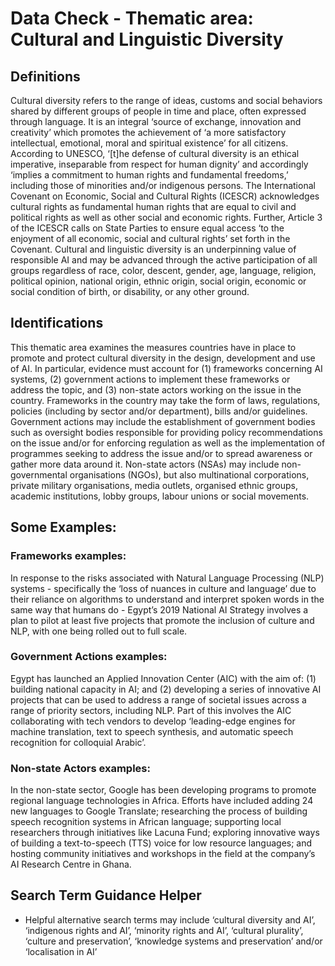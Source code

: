 
# Data Check - Thematic area: Cultural and Linguistic Diversity


## Definitions

Cultural diversity refers to the range of ideas, customs and social behaviors shared by different groups of people in time and place, often expressed through language. It is an integral ‘source of exchange, innovation and creativity’ which promotes the achievement of ‘a more satisfactory intellectual, emotional, moral and spiritual existence’ for all citizens. According to UNESCO, ‘[t]he defense of cultural diversity is an ethical imperative, inseparable from respect for human dignity’ and accordingly ‘implies a commitment to human rights and fundamental freedoms,’ including those of minorities and/or indigenous persons.
The International Covenant on Economic, Social and Cultural Rights (ICESCR) acknowledges cultural rights as fundamental human rights that are equal to civil and political rights as well as other social and economic rights. Further, Article 3 of the ICESCR calls on State Parties to ensure equal access ‘to the enjoyment of all economic, social and cultural rights’ set forth in the Covenant.
Cultural and linguistic diversity is an underpinning value of responsible AI and may be advanced through the active participation of all groups regardless of race, color, descent, gender, age, language, religion, political opinion, national origin, ethnic origin, social origin, economic or social condition of birth, or disability, or any other ground.

## Identifications

This thematic area examines the measures countries have in place to promote and protect cultural diversity in the design, development and use of AI. In particular, evidence must account for (1) frameworks concerning AI systems, (2) government actions to implement these frameworks or address the topic, and (3) non-state actors working on the issue in the country.
Frameworks in the country may take the form of laws, regulations, policies (including by sector and/or department), bills and/or guidelines. Government actions may include the establishment of government bodies such as oversight bodies responsible for providing policy recommendations on the issue and/or for enforcing regulation as well as the implementation of programmes seeking to address the issue and/or to spread awareness or gather more data around it. Non-state actors (NSAs) may include non-governmental organisations (NGOs), but also multinational corporations, private military organisations, media outlets, organised ethnic groups, academic institutions, lobby groups, labour unions or social movements.


## Some Examples:

### Frameworks examples:

In response to the risks associated with Natural Language Processing (NLP) systems - specifically the ‘loss of nuances in culture and language’ due to their reliance on algorithms to understand and interpret spoken words in the same way that humans do - Egypt’s 2019 National AI Strategy involves a plan to pilot at least five projects that promote the inclusion of culture and NLP, with one being rolled out to full scale.

### Government Actions examples:

Egypt has launched an Applied Innovation Center (AIC) with the aim of: (1) building national capacity in AI; and (2) developing a series of innovative AI projects that can be used to address a range of societal issues across a range of priority sectors, including NLP. Part of this involves the AIC collaborating with tech vendors to develop ‘leading-edge engines for machine translation, text to speech synthesis, and automatic speech recognition for colloquial Arabic’.

### Non-state Actors examples:

In the non-state sector, Google has been developing programs to promote regional language technologies in Africa. Efforts have included adding 24 new languages to Google Translate; researching the process of building speech recognition systems in African language; supporting local researchers through initiatives like Lacuna Fund; exploring innovative ways of building a text-to-speech (TTS) voice for low resource languages; and hosting community initiatives and workshops in the field at the company’s AI Research Centre in Ghana.

## Search Term Guidance Helper

- Helpful alternative search terms may include ‘cultural diversity and AI’, ‘indigenous rights and AI’, ‘minority rights and AI’, ‘cultural plurality’, ‘culture and preservation’, ‘knowledge systems and preservation’ and/or ‘localisation in AI’
